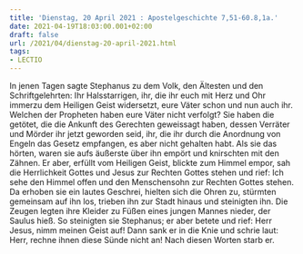 ```yaml
---
title: 'Dienstag, 20 April 2021 : Apostelgeschichte 7,51-60.8,1a.'
date: 2021-04-19T18:03:00.001+02:00
draft: false
url: /2021/04/dienstag-20-april-2021.html
tags: 
- LECTIO
---
```


In jenen Tagen sagte Stephanus zu dem Volk, den Ältesten und den Schriftgelehrten: Ihr Halsstarrigen, ihr, die ihr euch mit Herz und Ohr immerzu dem Heiligen Geist widersetzt, eure Väter schon und nun auch ihr. Welchen der Propheten haben eure Väter nicht verfolgt? Sie haben die getötet, die die Ankunft des Gerechten geweissagt haben, dessen Verräter und Mörder ihr jetzt geworden seid, ihr, die ihr durch die Anordnung von Engeln das Gesetz empfangen, es aber nicht gehalten habt. Als sie das hörten, waren sie aufs äußerste über ihn empört und knirschten mit den Zähnen. Er aber, erfüllt vom Heiligen Geist, blickte zum Himmel empor, sah die Herrlichkeit Gottes und Jesus zur Rechten Gottes stehen und rief: Ich sehe den Himmel offen und den Menschensohn zur Rechten Gottes stehen. Da erhoben sie ein lautes Geschrei, hielten sich die Ohren zu, stürmten gemeinsam auf ihn los, trieben ihn zur Stadt hinaus und steinigten ihn. Die Zeugen legten ihre Kleider zu Füßen eines jungen Mannes nieder, der Saulus hieß. So steinigten sie Stephanus; er aber betete und rief: Herr Jesus, nimm meinen Geist auf! Dann sank er in die Knie und schrie laut: Herr, rechne ihnen diese Sünde nicht an! Nach diesen Worten starb er.